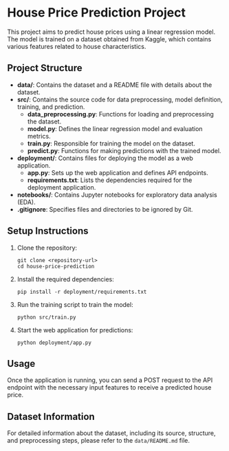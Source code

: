 # House Price Prediction Project

This project aims to predict house prices using a linear regression model. The model is trained on a dataset obtained from Kaggle, which contains various features related to house characteristics.

## Project Structure

- **data/**: Contains the dataset and a README file with details about the dataset.
- **src/**: Contains the source code for data preprocessing, model definition, training, and prediction.
  - **data_preprocessing.py**: Functions for loading and preprocessing the dataset.
  - **model.py**: Defines the linear regression model and evaluation metrics.
  - **train.py**: Responsible for training the model on the dataset.
  - **predict.py**: Functions for making predictions with the trained model.
- **deployment/**: Contains files for deploying the model as a web application.
  - **app.py**: Sets up the web application and defines API endpoints.
  - **requirements.txt**: Lists the dependencies required for the deployment application.
- **notebooks/**: Contains Jupyter notebooks for exploratory data analysis (EDA).
- **.gitignore**: Specifies files and directories to be ignored by Git.

## Setup Instructions

1. Clone the repository:
   ```
   git clone <repository-url>
   cd house-price-prediction
   ```

2. Install the required dependencies:
   ```
   pip install -r deployment/requirements.txt
   ```

3. Run the training script to train the model:
   ```
   python src/train.py
   ```

4. Start the web application for predictions:
   ```
   python deployment/app.py
   ```

## Usage

Once the application is running, you can send a POST request to the API endpoint with the necessary input features to receive a predicted house price.

## Dataset Information

For detailed information about the dataset, including its source, structure, and preprocessing steps, please refer to the `data/README.md` file.